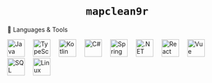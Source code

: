<h1 align="center"><code>mapclean9r</code></h1>


🧰 Languages & Tools
<p align="left"> <!-- Languages & Frameworks --> <img src="https://cdn.jsdelivr.net/gh/devicons/devicon/icons/java/java-original.svg" width="40" height="40" alt="Java" style="margin-right: 15px;" /> <img src="https://cdn.jsdelivr.net/gh/devicons/devicon/icons/typescript/typescript-original.svg" width="40" height="40" alt="TypeScript" style="margin-right: 15px;" /> <img src="https://cdn.jsdelivr.net/gh/devicons/devicon/icons/kotlin/kotlin-original.svg" width="40" height="40" alt="Kotlin" style="margin-right: 15px;" /> <img src="https://cdn.jsdelivr.net/gh/devicons/devicon/icons/csharp/csharp-original.svg" width="40" height="40" alt="C#" style="margin-right: 15px;" /> <img src="https://cdn.jsdelivr.net/gh/devicons/devicon/icons/spring/spring-original.svg" width="40" height="40" alt="Spring Boot" style="margin-right: 15px;" /> <img src="https://cdn.jsdelivr.net/gh/devicons/devicon/icons/dot-net/dot-net-original.svg" width="40" height="40" alt=".NET" style="margin-right: 15px;" /> <img src="https://cdn.jsdelivr.net/gh/devicons/devicon/icons/react/react-original.svg" width="40" height="40" alt="React" style="margin-right: 15px;" /> <img src="https://cdn.jsdelivr.net/gh/devicons/devicon/icons/vuejs/vuejs-original.svg" width="40" height="40" alt="Vue" style="margin-right: 15px;" /> <!-- SQL --> <img src="https://cdn.jsdelivr.net/gh/devicons/devicon/icons/mysql/mysql-original.svg" width="40" height="40" alt="SQL" style="margin-right: 15px;" /> <!-- OS / Platform --> <img src="https://cdn.jsdelivr.net/gh/devicons/devicon/icons/linux/linux-original.svg" width="40" height="40" alt="Linux" style="margin-right: 15px;" /> </p>
